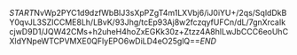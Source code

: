 $START$NvWp2PYC1d9dzfWbBIJ3sXpPZgT4m1LXVbj6/iJ0iYU+/2qs/SqldDkBY0qvJL3SZICCME8Lh/LBvK/93Jhg/tcEp93Aj8w2fczqyfUFCn/dL/7gnXrcaIkcjwD9D1/JQW42CMs+h2uheH4hoZxEGKk30z+Ztzz4A8hlLwJbCCC6eoUhCXldYNpeWTCPVMXE0QFlyEPO6wDiLD4eO25glQ==$END$